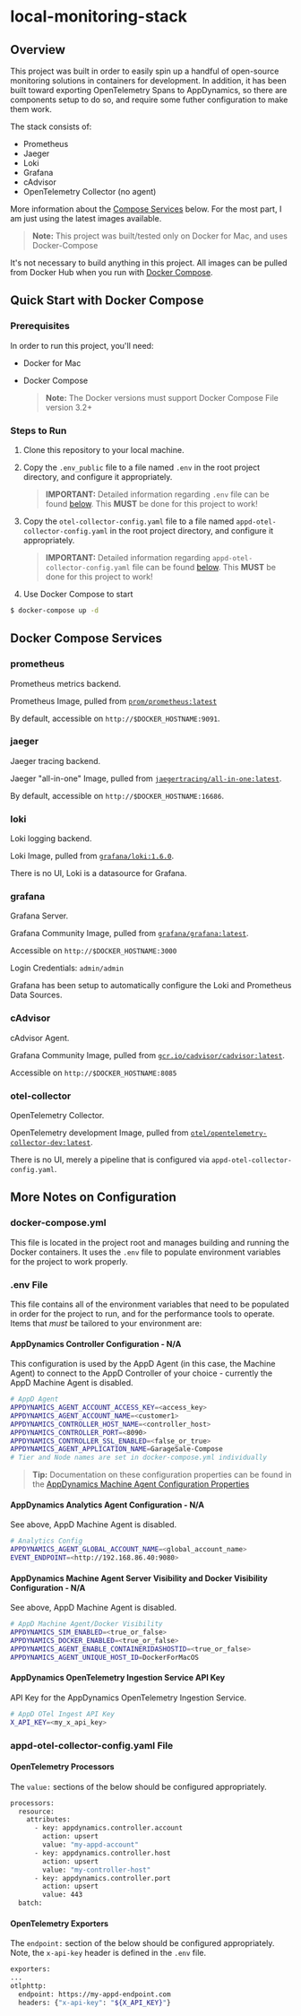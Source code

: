 # local-monitoring-stack
## Overview
This project was built in order to easily spin up a handful of open-source monitoring solutions in containers for development.  In addition, it has been built toward exporting OpenTelemetry Spans to AppDynamics, so there are components setup to do so, and require some futher configuration to make them work.

The stack consists of:
- Prometheus
- Jaeger
- Loki
- Grafana
- cAdvisor
- OpenTelemetry Collector (no agent)

More information about the [Compose Services](#docker-compose-services) below.  For the most part, I am just using the latest images available.

   > __Note:__  This project was built/tested only on Docker for Mac, and uses Docker-Compose

It's not necessary to build anything in this project.  All images can be pulled from Docker Hub when you run with [Docker Compose](#quick-start-with-docker-compose).

## Quick Start with Docker Compose
### Prerequisites
In order to run this project, you'll need:
- Docker for Mac
- Docker Compose 
  <br />  

   > __Note:__  The Docker versions must support Docker Compose File version 3.2+

### Steps to Run
1. Clone this repository to your local machine.
2. Copy the `.env_public` file to a file named `.env` in the root project directory, and configure it appropriately.

   > __IMPORTANT:__ Detailed information regarding `.env` file can be found [below](#env-file).  This __MUST__ be done for this project to work!

3. Copy the `otel-collector-config.yaml` file to a file named `appd-otel-collector-config.yaml` in the root project directory, and configure it appropriately.

   > __IMPORTANT:__ Detailed information regarding `appd-otel-collector-config.yaml` file can be found [below](#appd-otel-collector-config.yaml-file).  This __MUST__ be done for this project to work!

4. Use Docker Compose to start
```bash
$ docker-compose up -d
```

## Docker Compose Services
### prometheus
Prometheus metrics backend.  

Prometheus Image, pulled from [`prom/prometheus:latest`](https://hub.docker.com/r/prom/prometheus)

By default, accessible on `http://$DOCKER_HOSTNAME:9091`.

### jaeger
Jaeger tracing backend.  

Jaeger "all-in-one" Image, pulled from [`jaegertracing/all-in-one:latest`](https://hub.docker.com/r/jaegertracing/all-in-one).  

By default, accessible on `http://$DOCKER_HOSTNAME:16686`.

### loki
Loki logging backend.

Loki Image, pulled from [`grafana/loki:1.6.0`](https://hub.docker.com/r/grafana/loki).  

There is no UI, Loki is a datasource for Grafana. 

### grafana
Grafana Server.

Grafana Community Image, pulled from [`grafana/grafana:latest`](https://hub.docker.com/r/grafana/grafana).  

Accessible on `http://$DOCKER_HOSTNAME:3000`

Login Credentials: `admin/admin`

Grafana has been setup to automatically configure the Loki and Prometheus Data Sources.

### cAdvisor
cAdvisor Agent.

Grafana Community Image, pulled from [`gcr.io/cadvisor/cadvisor:latest`](https://hub.docker.com/r/google/cadvisor/).  

Accessible on `http://$DOCKER_HOSTNAME:8085`

### otel-collector
OpenTelemetry Collector.

OpenTelemetry development Image, pulled from [`otel/opentelemetry-collector-dev:latest`](https://hub.docker.com/r/otel/opentelemetry-collector-dev).  

There is no UI, merely a pipeline that is configured via `appd-otel-collector-config.yaml`.


## More Notes on Configuration

### docker-compose.yml
This file is located in the project root and manages building and running the Docker containers. It uses the `.env` file to populate environment variables for the project to work properly.

### .env File
This file contains all of the environment variables that need to be populated in order for the project to run, and for the performance tools to operate.  Items that *must* be tailored to your environment are:

#### AppDynamics Controller Configuration - N/A
This configuration is used by the AppD Agent (in this case, the Machine Agent) to connect to the AppD Controller of your choice - currently the AppD Machine Agent is disabled.
```bash
# AppD Agent
APPDYNAMICS_AGENT_ACCOUNT_ACCESS_KEY=<access_key>
APPDYNAMICS_AGENT_ACCOUNT_NAME=<customer1>
APPDYNAMICS_CONTROLLER_HOST_NAME=<controller_host>
APPDYNAMICS_CONTROLLER_PORT=<8090>
APPDYNAMICS_CONTROLLER_SSL_ENABLED=<false_or_true>
APPDYNAMICS_AGENT_APPLICATION_NAME=GarageSale-Compose
# Tier and Node names are set in docker-compose.yml individually
```
> __Tip:__  Documentation on these configuration properties can be found in the [AppDynamics Machine Agent Configuration Properties](https://docs.appdynamics.com/display/PRO20X/Machine+Agent+Configuration+Properties)

#### AppDynamics Analytics Agent Configuration - N/A
See above, AppD Machine Agent is disabled.
```bash
# Analytics Config
APPDYNAMICS_AGENT_GLOBAL_ACCOUNT_NAME=<global_account_name>
EVENT_ENDPOINT=<http://192.168.86.40:9080>
```  

#### AppDynamics Machine Agent Server Visibility and Docker Visibility Configuration - N/A
See above, AppD Machine Agent is disabled.
```bash
# AppD Machine Agent/Docker Visibility
APPDYNAMICS_SIM_ENABLED=<true_or_false>
APPDYNAMICS_DOCKER_ENABLED=<true_or_false>
APPDYNAMICS_AGENT_ENABLE_CONTAINERIDASHOSTID=<true_or_false>
APPDYNAMICS_AGENT_UNIQUE_HOST_ID=DockerForMacOS
```  

#### AppDynamics OpenTelemetry Ingestion Service API Key
API Key for the AppDynamics OpenTelemetry Ingestion Service.
```bash
# AppD OTel Ingest API Key
X_API_KEY=<my_x_api_key>
```

### appd-otel-collector-config.yaml File

#### OpenTelemetry Processors
The `value:` sections of the below should be configured appropriately.
```bash
processors:
  resource:
    attributes:
      - key: appdynamics.controller.account
        action: upsert
        value: "my-appd-account"
      - key: appdynamics.controller.host
        action: upsert
        value: "my-controller-host"
      - key: appdynamics.controller.port
        action: upsert
        value: 443
  batch:
  ```

#### OpenTelemetry Exporters
The `endpoint:` section of the below should be configured appropriately.  Note, the `x-api-key` header is defined in the `.env` file.
  ```bash
exporters:
  ...
  otlphttp:
    endpoint: https://my-appd-endpoint.com
    headers: {"x-api-key": "${X_API_KEY}"}
```
